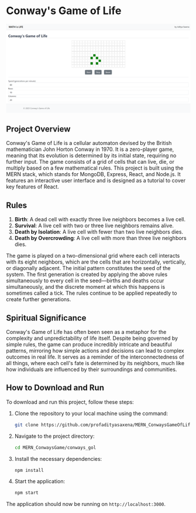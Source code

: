 # Conway's Game of Life

![Final Game Screenshot](final_game.png)

## Project Overview
Conway's Game of Life is a cellular automaton devised by the British mathematician John Horton Conway in 1970. It is a zero-player game, meaning that its evolution is determined by its initial state, requiring no further input. The game consists of a grid of cells that can live, die, or multiply based on a few mathematical rules. This project is built using the MERN stack, which stands for MongoDB, Express, React, and Node.js. It features an interactive user interface and is designed as a tutorial to cover key features of React.

## Rules

1. **Birth**: A dead cell with exactly three live neighbors becomes a live cell.
2. **Survival**: A live cell with two or three live neighbors remains alive.
3. **Death by Isolation**: A live cell with fewer than two live neighbors dies.
4. **Death by Overcrowding**: A live cell with more than three live neighbors dies.

The game is played on a two-dimensional grid where each cell interacts with its eight neighbors, which are the cells that are horizontally, vertically, or diagonally adjacent. The initial pattern constitutes the seed of the system. The first generation is created by applying the above rules simultaneously to every cell in the seed—births and deaths occur simultaneously, and the discrete moment at which this happens is sometimes called a tick. The rules continue to be applied repeatedly to create further generations.

## Spiritual Significance
Conway's Game of Life has often been seen as a metaphor for the complexity and unpredictability of life itself. Despite being governed by simple rules, the game can produce incredibly intricate and beautiful patterns, mirroring how simple actions and decisions can lead to complex outcomes in real life. It serves as a reminder of the interconnectedness of all things, where each cell's fate is determined by its neighbors, much like how individuals are influenced by their surroundings and communities.

## How to Download and Run
To download and run this project, follow these steps:

1. Clone the repository to your local machine using the command:
    ```bash
    git clone https://github.com/profadityasaxena/MERN_ConwaysGameOfLife.git
    ```
2. Navigate to the project directory:
    ```bash
    cd MERN_ConwaysGame/conways_gol
    ```
3. Install the necessary dependencies:
    ```bash
    npm install
    ```
4. Start the application:
    ```bash
    npm start
    ```

The application should now be running on `http://localhost:3000`.
